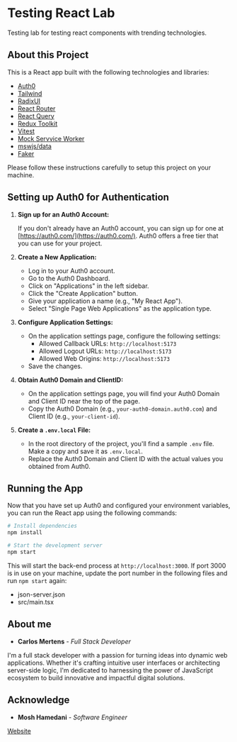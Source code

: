 # Testing React Lab

Testing lab for testing react components with trending technologies.

## About this Project

This is a React app built with the following technologies and libraries:

- [Auth0](https://auth0.com/docs)
- [Tailwind](https://tailwindcss.com/)
- [RadixUI](https://www.radix-ui.com/)
- [React Router](https://reactrouter.com/en/main)
- [React Query](https://tanstack.com/query/latest)
- [Redux Toolkit](https://redux-toolkit.js.org/introduction/getting-started)
- [Vitest](https://vitest.dev/guide/)
- [Mock Servvice Worker](https://mswjs.io/docs)
- [mswjs/data](https://github.com/mswjs/data)
- [Faker](https://fakerjs.dev/guide/usage.html)

Please follow these instructions carefully to setup this project on your machine.

## Setting up Auth0 for Authentication

1. **Sign up for an Auth0 Account:**

   If you don't already have an Auth0 account, you can sign up for one at [https://auth0.com/](https://auth0.com/). Auth0 offers a free tier that you can use for your project.

2. **Create a New Application:**

   - Log in to your Auth0 account.
   - Go to the Auth0 Dashboard.
   - Click on "Applications" in the left sidebar.
   - Click the "Create Application" button.
   - Give your application a name (e.g., "My React App").
   - Select "Single Page Web Applications" as the application type.

3. **Configure Application Settings:**

   - On the application settings page, configure the following settings:
     - Allowed Callback URLs: `http://localhost:5173`
     - Allowed Logout URLs: `http://localhost:5173`
     - Allowed Web Origins: `http://localhost:5173`
   - Save the changes.

4. **Obtain Auth0 Domain and ClientID:**

   - On the application settings page, you will find your Auth0 Domain and Client ID near the top of the page.
   - Copy the Auth0 Domain (e.g., `your-auth0-domain.auth0.com`) and Client ID (e.g., `your-client-id`).

5. **Create a `.env.local` File:**

   - In the root directory of the project, you'll find a sample `.env` file. Make a copy and save it as `.env.local`.
   - Replace the Auth0 Domain and Client ID with the actual values you obtained from Auth0.

## Running the App

Now that you have set up Auth0 and configured your environment variables, you can run the React app using the following commands:

```bash
# Install dependencies
npm install

# Start the development server
npm start
```

This will start the back-end process at `http://localhost:3000`. If port 3000 is in use on your machine, update the port number in the following files and run `npm start` again:

- json-server.json
- src/main.tsx

## About me

- **Carlos Mertens** - _Full Stack Developer_

I'm a full stack developer with a passion for turning ideas into dynamic web applications. Whether it's crafting intuitive user interfaces or architecting server-side logic, I'm dedicated to harnessing the power of JavaScript ecosystem to build innovative and impactful digital solutions.

## Acknowledge

- **Mosh Hamedani** - _Software Engineer_

[Website](https://codewithmosh.com)
